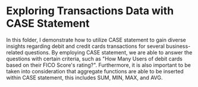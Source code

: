# Exploring Transactions Data with CASE Statement
In this folder, I demonstrate how to utilize CASE statement to gain diverse insights regarding debit and credit cards transactions
for several business-related questions. By employing CASE statement, we are able to answer the questions with certain criteria,
such as "How Many Users of debit cards based on their FICO Score's rating?". Furthermore, it is also important to be taken into
consideration that aggregate functions are able to be inserted within CASE statement, this includes SUM, MIN, MAX, and AVG.
